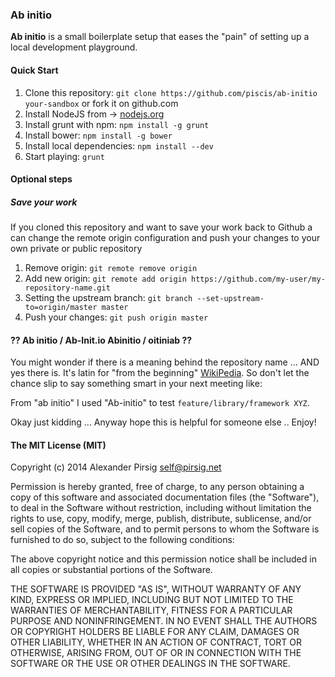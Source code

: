 ### Ab initio

**Ab initio** is a small boilerplate setup that eases the "pain" of setting up a local development playground.

#### Quick Start

  1. Clone this repository: `git clone https://github.com/piscis/ab-initio your-sandbox` or fork it on github.com
  2. Install NodeJS from -> [nodejs.org](http://nodejs.org)
  3. Install grunt with npm: `npm install -g grunt`
  4. Install bower: `npm install -g bower`
  5. Install local dependencies: `npm install --dev`
  6. Start playing: `grunt`

#### Optional steps

##### Save your work

If you cloned this repository and want to save your work back to Github a can change the remote origin configuration
and push your changes to your own private or public repository

  1. Remove origin: `git remote remove origin`
  2. Add new origin: `git remote add origin https://github.com/my-user/my-repository-name.git`
  3. Setting the upstream branch: `git branch --set-upstream-to=origin/master master`
  4. Push your changes: `git push origin master`

#### ?? Ab initio / Ab-Init.io Abinitio / oitiniab ??

You might wonder if there is a meaning behind the repository name ... AND yes there is. It's latin for "from the beginning" [WikiPedia](http://en.wikipedia.org/wiki/Ab_initio).
So don't let the chance slip to say something smart in your next meeting like:

From "ab initio" I used "Ab-initio" to test `feature/library/framework XYZ`.

Okay just kidding ... Anyway hope this is helpful for someone else .. Enjoy!

#### The MIT License (MIT)

Copyright (c) 2014 Alexander Pirsig <self@pirsig.net>

Permission is hereby granted, free of charge, to any person obtaining a copy of
this software and associated documentation files (the "Software"), to deal in
the Software without restriction, including without limitation the rights to
use, copy, modify, merge, publish, distribute, sublicense, and/or sell copies of
the Software, and to permit persons to whom the Software is furnished to do so,
subject to the following conditions:

The above copyright notice and this permission notice shall be included in all
copies or substantial portions of the Software.

THE SOFTWARE IS PROVIDED "AS IS", WITHOUT WARRANTY OF ANY KIND, EXPRESS OR
IMPLIED, INCLUDING BUT NOT LIMITED TO THE WARRANTIES OF MERCHANTABILITY, FITNESS
FOR A PARTICULAR PURPOSE AND NONINFRINGEMENT. IN NO EVENT SHALL THE AUTHORS OR
COPYRIGHT HOLDERS BE LIABLE FOR ANY CLAIM, DAMAGES OR OTHER LIABILITY, WHETHER
IN AN ACTION OF CONTRACT, TORT OR OTHERWISE, ARISING FROM, OUT OF OR IN
CONNECTION WITH THE SOFTWARE OR THE USE OR OTHER DEALINGS IN THE SOFTWARE.
